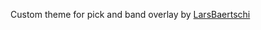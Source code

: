 Custom theme for  pick and band overlay by <a href="https://github.com/RCVolus/lol-pick-ban-ui">LarsBaertschi</a>
